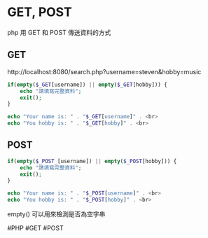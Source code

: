 # GET, POST
php 用 GET 和 POST 傳送資料的方式

## GET
http://localhost:8080/search.php?username=steven&hobby=music
```php
if(empty($_GET[username]) || empty($_GET[hobby])) {
	echo "請填寫完整資料";
	exit();
}

echo "Your name is: " . "$_GET[username]" . <br>
echo "You hobby is: " . "$_GET[hobby]" . <br>

```


## POST
```php
if(empty($_POST_[username]) || empty($_POST[hobby])) {
	echo "請填寫完整資料";
	exit();
}

echo "Your name is: " . "$_POST[username]" . <br>
echo "You hobby is: " . "$_POST[hobby]" . <br>
```

empty() 可以用來檢測是否為空字串

#PHP 
#GET
#POST 